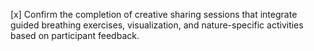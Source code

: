 [x] Confirm the completion of creative sharing sessions that integrate guided breathing exercises, visualization, and nature-specific activities based on participant feedback.